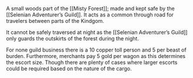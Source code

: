 A small woods part of the [[Misty Forest]];  made and kept safe by the [[Selenian Adventurer’s Guild]]. It acts as a common through road for travelers between parts of the Kindgom.

It cannot be safely traversed at night as the [[Selenian Adventurer’s Guild]] only guards the outskirts of the forest during the night.

For none guild business there is a 10 copper toll person and 5 per beast of burden. Furthermore, merchants pay 5 gold per wagon as this determines the escort size. Though there are plenty of cases where larger escorts could be required based on the nature of the cargo.